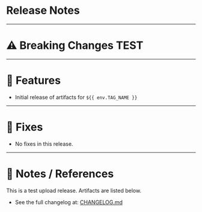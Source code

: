 # Release Notes

---
# ⚠️ Breaking Changes TEST


---
# 🚀 Features
- Initial release of artifacts for `${{ env.TAG_NAME }}`

---

# 🐛 Fixes
- No fixes in this release.

---

# 📝 Notes / References
This is a test upload release. Artifacts are listed below.
- See the full changelog at: [CHANGELOG.md](./CHANGELOG.md)